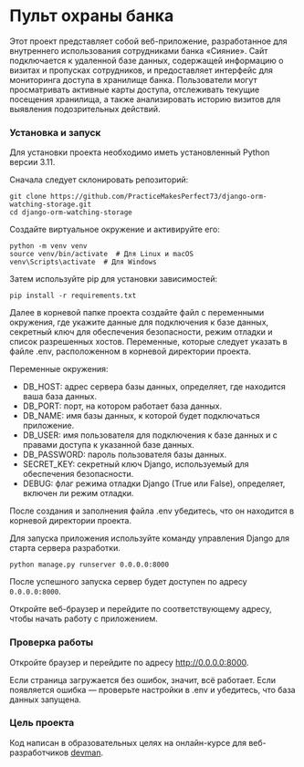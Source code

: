 # Пульт охраны банка

Этот проект представляет собой веб-приложение, разработанное для внутреннего использования сотрудниками банка «Сияние». 
Сайт подключается к удаленной базе данных, содержащей информацию о визитах и пропусках сотрудников, 
и предоставляет интерфейс для мониторинга доступа в хранилище банка. Пользователи могут просматривать активные карты доступа, 
отслеживать текущие посещения хранилища, а также анализировать историю визитов для выявления подозрительных действий.

### Установка и запуск
Для установки проекта необходимо иметь установленный Python версии 3.11.

Сначала следует склонировать репозиторий:

```
git clone https://github.com/PracticeMakesPerfect73/django-orm-watching-storage.git
cd django-orm-watching-storage
```
Создайте виртуальное окружение и активируйте его:
```
python -m venv venv  
source venv/bin/activate  # Для Linux и macOS  
venv\Scripts\activate  # Для Windows
```
Затем используйте pip для установки зависимостей:

```pip install -r requirements.txt```

Далее в корневой папке проекта создайте файл с переменными окружения, где укажите данные для подключения к базе данных, секретный
ключ для обеспечения безопасности, режим отладки и список разрешенных хостов.
Переменные, которые следует указать в файле .env, расположенном в корневой директории проекта.

Переменные окружения:

- DB_HOST: адрес сервера базы данных, определяет, где находится ваша база данных.
- DB_PORT: порт, на котором работает база данных.
- DB_NAME: имя базы данных, к которой будет подключаться приложение.
- DB_USER: имя пользователя для подключения к базе данных и с правами доступа к указанной базе данных.
- DB_PASSWORD: пароль пользователя базы данных.
- SECRET_KEY: секретный ключ Django, используемый для обеспечения безопасности.
- DEBUG: флаг режима отладки Django (True или False), определяет, включен ли режим отладки.

После создания и заполнения файла .env убедитесь, что он находится в корневой директории проекта.

Для запуска приложения используйте команду управления Django для старта сервера разработки.

```python manage.py runserver 0.0.0.0:8000``` 

После успешного запуска сервер будет доступен по адресу ```0.0.0.0:8000```. 

Откройте веб-браузер и перейдите по соответствующему адресу, чтобы начать работу с приложением.

### Проверка работы
Откройте браузер и перейдите по адресу http://0.0.0.0:8000.

Если страница загружается без ошибок, значит, всё работает.
Если появляется ошибка — проверьте настройки в .env и убедитесь, что база данных запущена.

### Цель проекта

Код написан в образовательных целях на онлайн-курсе для веб-разработчиков [devman](https://dvmn.org/).
